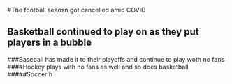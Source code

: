 #The football seaosn got cancelled amid COVID
## Basketball continued to play on as they put players in a bubble
###Baseball has made it to their playoffs and continue to play woth no fans
####Hockey plays with no fans as well and so does basketball
#####Soccer h
